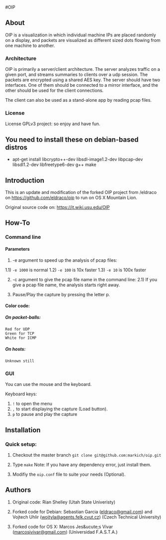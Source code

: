 #OIP

## About

OIP is a visualization in which individual machine IPs are placed randomly on a display, and packets are visualized as different sized dots flowing from one machine to another.

### Architecture

OIP is primarily a server/client architecture. The server analyzes traffic on a given port, and streams summaries to clients over a udp session. The packets are encrypted using a shared AES key. The server should have two interfaces. One of them should be connected to a mirror interface, and the other should be used for the client connections.

The client can also be used as a stand-alone app by reading pcap files.

### License
License GPLv3 project: so enjoy and have fun.

You need to install these on debian-based distros
-------------------------------------------------
- apt-get install libcrypto++-dev libsdl-image1.2-dev libpcap-dev libsdl1.2-dev libfreetype6-dev g++ make


## Introduction

This is an update and modification of the forked OIP project from /eldraco on https://github.com/eldraco/oip to run on OS X Mountain Lion.

Original source code on: https://it.wiki.usu.edu/OIP

## How-To

### Command line

#### Parameters

1. -e argument to speed up the analysis of pcap files:

1.1) `-e 1000` is normal
1.2) `-e 100` is 10x faster
1.3) `-e 10` is 100x faster

2. -c argument to give the pcap file name in the command line:
2.1) If you give a pcap file name, the analysis starts right away.

3. Pause/Play the capture by pressing the letter p.

#### Color code:

##### On packet-balls:
    Red for UDP
    Green for TCP
    White for ICMP

##### On hosts:
    Unknown still

### GUI

You can use the mouse and the keyboard.

Keyboard keys:
1. `!` to open the menu
2. `,` to start displaying the capture (Load button).
3. `p` to pause and play the capture


## Installation

### Quick setup:

1. Checkout the master branch 
    `git clone git@github.com:markich/oip.git`

2. Type
    `make`
    Note: If you have any dependency error, just install them.

3. Modifiy the `oip.conf` file to suite your needs (Optional).

## Authors

1. Original code: Rian Shelley (Utah State Univeristy)

2. Forked code for Debian: Sebastian Garcia (eldraco@gmail.com) and Vojtech Uhlir (wojtyla@agents.felk.cvut.cz) (Czech Technical University)

3. Forked code for OS X: Marcos Jes&ucute;s Vivar (marcosjvivar@gmail.com) (Universidad F.A.S.T.A.)
